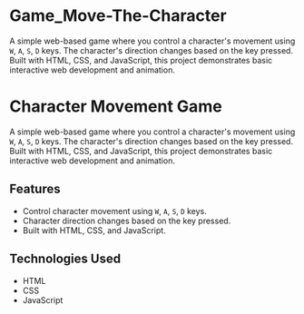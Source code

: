 # Game_Move-The-Character
A simple web-based game where you control a character's movement using `W`, `A`, `S`, `D` keys. The character's direction changes based on the key pressed. Built with HTML, CSS, and JavaScript, this project demonstrates basic interactive web development and animation.

# Character Movement Game

A simple web-based game where you control a character's movement using `W`, `A`, `S`, `D` keys. The character's direction changes based on the key pressed. Built with HTML, CSS, and JavaScript, this project demonstrates basic interactive web development and animation.

## Features
- Control character movement using `W`, `A`, `S`, `D` keys.
- Character direction changes based on the key pressed.
- Built with HTML, CSS, and JavaScript.

## Technologies Used
- HTML
- CSS
- JavaScript
